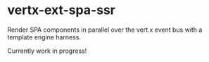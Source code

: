 # vertx-ext-spa-ssr
Render SPA components in parallel over the vert.x event bus with a template engine harness.

Currently work in progress!
